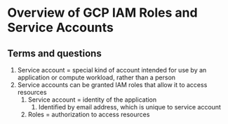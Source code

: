 # Overview of GCP IAM Roles and Service Accounts

## Terms and questions

1. Service account = special kind of account intended for use by an application or compute workload, rather than a person 
1. Service accounts can be granted IAM roles that allow it to access resources
   1. Service account = identity of the application
      1. Identified by email address, which is unique to service account
   1. Roles = authorization to access resources
